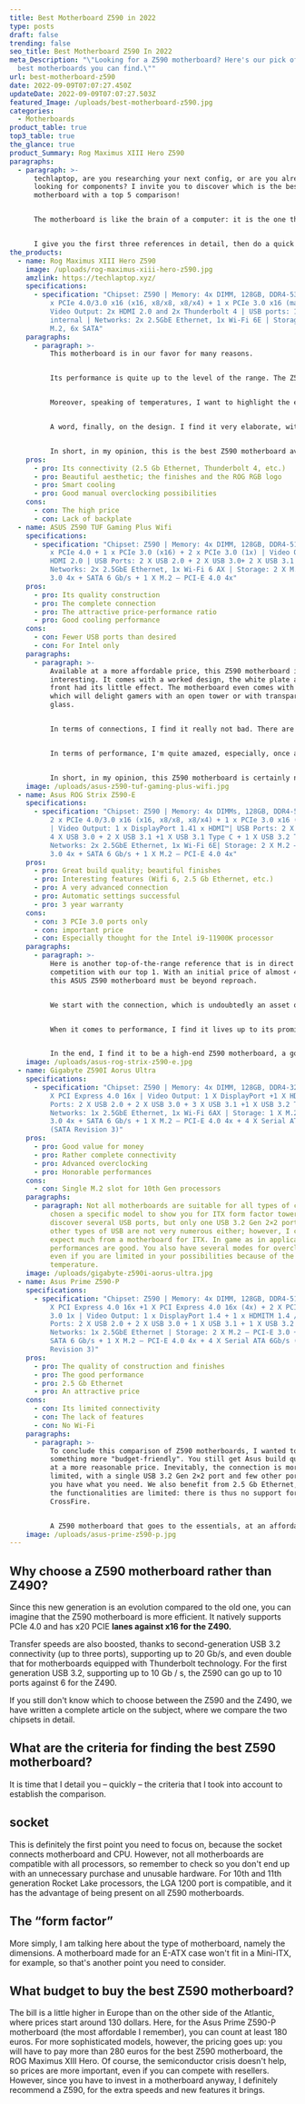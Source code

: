 ```yaml
---
title: Best Motherboard Z590 in 2022
type: posts
draft: false
trending: false
seo_title: Best Motherboard Z590 In 2022
meta_Description: "\"Looking for a Z590 motherboard? Here's our pick of the 5
  best motherboards you can find.\""
url: best-motherboard-z590
date: 2022-09-09T07:07:27.450Z
updateDate: 2022-09-09T07:07:27.503Z
featured_Image: /uploads/best-motherboard-z590.jpg
categories:
  - Motherboards
product_table: true
top3_table: true
the_glance: true
product_Summary: Rog Maximus XIII Hero Z590
paragraphs:
  - paragraph: >-
      techlaptop, are you researching your next config, or are you already
      looking for components? I invite you to discover which is the best Z590
      motherboard with a top 5 comparison! 


      The motherboard is like the brain of a computer: it is the one that manages all the components, their interactions and their proper functioning. Inevitably, choosing a good reference is therefore essential in the assembly of your gaming PC. I present to you for this purpose a comparison of the best Z590 motherboards.


      I give you the first three references in detail, then do a quick update on the next two products.
the_products:
  - name: Rog Maximus XIII Hero Z590
    image: /uploads/rog-maximus-xiii-hero-z590.jpg
    amzlink: https://techlaptop.xyz/
    specifications:
      - specification: "Chipset: Z590 | Memory: 4x DIMM, 128GB, DDR4-5333 | PCIe port: 2
          x PCIe 4.0/3.0 x16 (x16, x8/x8, x8/x4) + 1 x PCIe 3.0 x16 (max. x4) |
          Video Output: 2x HDMI 2.0 and 2x Thunderbolt 4 | USB ports: 10x in, 9x
          internal | Networks: 2x 2.5GbE Ethernet, 1x Wi-Fi 6E | Storage: 4x
          M.2, 6x SATA"
    paragraphs:
      - paragraph: >-
          This motherboard is in our favor for many reasons.


          Its performance is quite up to the level of the range. The Z590 motherboard has developed connectivity, notably offering a dual 2.5 Gb Ethernet port as well as two other Thunderbolt 4 ports. In addition, the four ports for SSDs are welcome as part of a scalable config. The ASUS Z590 also allows you to indulge in overclocking, which can be managed by artificial intelligence. Personally, I recommend that you switch to manual instead, because the Adaptive Boost Technology mode certainly boosts performance, but in return for higher temperatures.


          Moreover, speaking of temperatures, I want to highlight the efficient heat dissipation of this model. Asus relies on artificial intelligence to regulate the speed of the fans and thus frankly reduce noise pollution.


          A word, finally, on the design. I find it very elaborate, with an aluminum heat sink that is still quite imposing. The finishes are of high quality and give a neat appearance to the whole, for example for the logo. This one is RGB, so you can enjoy stylish effects and colors. It's a little extra in the context of an open tower or with transparent glass. However, big regret: no backplate, while many manufacturers do in this pricing bracket.


          In short, in my opinion, this is the best Z590 motherboard available on the market, although it obviously comes at a high price.
    pros:
      - pro: Its connectivity (2.5 Gb Ethernet, Thunderbolt 4, etc.)
      - pro: Beautiful aesthetic; the finishes and the ROG RGB logo
      - pro: Smart cooling
      - pro: Good manual overclocking possibilities
    cons:
      - con: The high price
      - con: Lack of backplate
  - name: ASUS Z590 TUF Gaming Plus Wifi
    specifications:
      - specification: "Chipset: Z590 | Memory: 4x DIMM, 128GB, DDR4-5133 | PCIe port: 1
          x PCIe 4.0 + 1 x PCIe 3.0 (x16) + 2 x PCIe 3.0 (1x) | Video Output: 1x
          HDMI 2.0 | USB Ports: 2 X USB 2.0 + 2 X USB 3.0+ 2 X USB 3.1 |
          Networks: 2x 2.5GbE Ethernet, 1x Wi-Fi 6 AX | Storage: 2 X M.2 – PCI-E
          3.0 4x + SATA 6 Gb/s + 1 X M.2 – PCI-E 4.0 4x"
    pros:
      - pro: Its quality construction
      - pro: The complete connection
      - pro: The attractive price-performance ratio
      - pro: Good cooling performance
    cons:
      - con: Fewer USB ports than desired
      - con: For Intel only
    paragraphs:
      - paragraph: >-
          Available at a more affordable price, this Z590 motherboard is very
          interesting. It comes with a worked design, the white plate at the
          front had its little effect. The motherboard even comes with RGB,
          which will delight gamers with an open tower or with transparent
          glass.


          In terms of connections, I find it really not bad. There are therefore several USB ports, including a USB 3.2 Gen 2×2 port, two previous generation ports, 5 USB 3.1 Gen 1 and, finally, 6 USB 2.0 ports. So there are enough inputs for multiple devices. In addition, there is an HDMI port and a DisplayPort 1.4. For storage, there are 3 M.2 ports and 6 SATA ports. It is therefore complete in my eyes, even if it appears that the position of the SATA ports is not optimal for cable management.


          In terms of performance, I'm quite amazed, especially, once again, given the price. In game and in application, the Z590 Asus Tuf Gaming Plus motherboard does well. For overclocking, we certainly have the Adaptive Boost, but again, I recommend rather to proceed manually if you know how to do it. From this perspective, cooling is better managed; moreover, the motherboard has the appropriate technologies to determine the power of the fans in an optimal way.


          In short, in my opinion, this Z590 motherboard is certainly not the best, but if you are looking for a solid and affordable option, this is the reference for you!
    image: /uploads/asus-z590-tuf-gaming-plus-wifi.jpg
  - name: Asus ROG Strix Z590-E
    specifications:
      - specification: "Chipset: Z590 | Memory: 4x DIMMs, 128GB, DDR4-5000 | PCIe port:
          2 x PCIe 4.0/3.0 x16 (x16, x8/x8, x8/x4) + 1 x PCIe 3.0 x16 (max. x4)
          | Video Output: 1 x DisplayPort 1.41 x HDMI™| USB Ports: 2 X USB 2.0 +
          4 X USB 3.0 + 2 X USB 3.1 +1 X USB 3.1 Type C + 1 X USB 3.2 Type C|
          Networks: 2x 2.5GbE Ethernet, 1x Wi-Fi 6E| Storage: 2 X M.2 – PCI-E
          3.0 4x + SATA 6 Gb/s + 1 X M.2 – PCI-E 4.0 4x"
    pros:
      - pro: Great build quality; beautiful finishes
      - pro: Interesting features (Wifi 6, 2.5 Gb Ethernet, etc.)
      - pro: A very advanced connection
      - pro: Automatic settings successful
      - pro: 3 year warranty
    cons:
      - con: 3 PCIe 3.0 ports only
      - con: important price
      - con: Especially thought for the Intel i9-11900K processor
    paragraphs:
      - paragraph: >-
          Here is another top-of-the-range reference that is in direct
          competition with our top 1. With an initial price of almost 400 euros,
          this ASUS Z590 motherboard must be beyond reproach.


          We start with the connection, which is undoubtedly an asset of this model. You have a total of 17 USB ports, 10 on the back and 7 on the front. Among them, I find in particular two USB 3.2 Gen 2×2 ports, for optimal transfer speeds. I'm also glad to have the Thunderbolt port back. For the rest, it remains classic, with the HDMI, the DP and the pins for the fans. There are two PCIe 4.0 ports, I would have liked to have one more; the same for PCIe 3.0, which is limited to 3 ports.


          When it comes to performance, I find it lives up to its promises. Stress tests as well as in-game tests give good results, but it is necessary to exploit a good config to extract the full potential of the Z590 motherboard. Therefore, I recommend this motherboard if you have an Intel i9-11900K processor, or want to get one. For overclocking, the dedicated software is interesting, with automatic settings; and don't worry, you have an "Advanced" mode to go further.


          In the end, I find it to be a high-end Z590 motherboard, a good alternative to our top 1. It is however quite niche, due to its performance and high pricing.
    image: /uploads/asus-rog-strix-z590-e.jpg
  - name: Gigabyte Z590I Aorus Ultra
    specifications:
      - specification: "Chipset: Z590 | Memory: 4x DIMM, 128GB, DDR4-3200 | PCIe port: 1
          X PCI Express 4.0 16x | Video Output: 1 X DisplayPort +1 X HDMI | USB
          Ports: 2 X USB 2.0 + 2 X USB 3.0 + 3 X USB 3.1 +1 X USB 3.2 Type C |
          Networks: 1x 2.5GbE Ethernet, 1x Wi-Fi 6AX | Storage: 1 X M.2 – PCI-E
          3.0 4x + SATA 6 Gb/s + 1 X M.2 – PCI-E 4.0 4x + 4 X Serial ATA 6Gb/s
          (SATA Revision 3)"
    pros:
      - pro: Good value for money
      - pro: Rather complete connectivity
      - pro: Advanced overclocking
      - pro: Honorable performances
    cons:
      - con: Single M.2 slot for 10th Gen processors
    paragraphs:
      - paragraph: Not all motherboards are suitable for all types of cases, so I've
          chosen a specific model to show you for ITX form factor towers. I
          discover several USB ports, but only one USB 3.2 Gen 2×2 port, and the
          other types of USB are not very numerous either; however, I can't
          expect much from a motherboard for ITX. In game as in application, the
          performances are good. You also have several modes for overclocking,
          even if you are limited in your possibilities because of the
          temperature.
    image: /uploads/gigabyte-z590i-aorus-ultra.jpg
  - name: Asus Prime Z590-P
    specifications:
      - specification: "Chipset: Z590 | Memory: 4x DIMM, 128GB, DDR4-5133 | PCIe port: 1
          X PCI Express 4.0 16x +1 X PCI Express 4.0 16x (4x) + 2 X PCI Express
          3.0 1x | Video Output: 1 x DisplayPort 1.4 + 1 x HDMITM 1.4 / 2.0| USB
          Ports: 2 X USB 2.0 + 2 X USB 3.0 + 1 X USB 3.1 + 1 X USB 3.2 Type C |
          Networks: 1x 2.5GbE Ethernet | Storage: 2 X M.2 – PCI-E 3.0 + 4x +
          SATA 6 Gb/s + 1 X M.2 – PCI-E 4.0 4x + 4 X Serial ATA 6Gb/s (SATA
          Revision 3)"
    pros:
      - pro: The quality of construction and finishes
      - pro: The good performance
      - pro: 2.5 Gb Ethernet
      - pro: An attractive price
    cons:
      - con: Its limited connectivity
      - con: The lack of features
      - con: No Wi-Fi
    paragraphs:
      - paragraph: >-
          To conclude this comparison of Z590 motherboards, I wanted to present
          something more "budget-friendly". You still get Asus build quality but
          at a more reasonable price. Inevitably, the connection is more
          limited, with a single USB 3.2 Gen 2×2 port and few other ports, but
          you have what you need. We also benefit from 2.5 Gb Ethernet, even if
          the functionalities are limited: there is thus no support for SLI or
          CrossFire.


          A Z590 motherboard that goes to the essentials, at an affordable price in my opinion!
    image: /uploads/asus-prime-z590-p.jpg
---
```

## Why choose a Z590 motherboard rather than Z490?

Since this new generation is an evolution compared to the old one, you can imagine that the Z590 motherboard is more efficient. It natively supports PCIe 4.0 and has x20 PCIE **lanes against x16 for the Z490.**

Transfer speeds are also boosted, thanks to second-generation USB 3.2 connectivity (up to three ports), supporting up to 20 Gb/s, and even double that for motherboards equipped with Thunderbolt technology. For the first generation USB 3.2, supporting up to 10 Gb / s, the Z590 can go up to 10 ports against 6 for the Z490.

If you still don't know which to choose between the Z590 and the Z490, we have written a complete article on the subject, where we compare the two chipsets in detail.



## What are the criteria for finding the best Z590 motherboard?

It is time that I detail you – quickly – the criteria that I took into account to establish the comparison.

## socket

This is definitely the first point you need to focus on, because the socket connects motherboard and CPU. However, not all motherboards are compatible with all processors, so remember to check so you don't end up with an unnecessary purchase and unusable hardware. For 10th and 11th generation Rocket Lake processors, the LGA 1200 port is compatible, and it has the advantage of being present on all Z590 motherboards.

## The “form factor”

More simply, I am talking here about the type of motherboard, namely the dimensions. A motherboard made for an E-ATX case won't fit in a Mini-ITX, for example, so that's another point you need to consider.

## What budget to buy the best Z590 motherboard?

The bill is a little higher in Europe than on the other side of the Atlantic, where prices start around 130 dollars. Here, for the Asus Prime Z590-P motherboard (the most affordable I remember), you can count at least 180 euros. For more sophisticated models, however, the pricing goes up: you will have to pay more than 280 euros for the best Z590 motherboard, the ROG Maximus XIII Hero. Of course, the semiconductor crisis doesn't help, so prices are more important, even if you can compete with resellers. However, since you have to invest in a motherboard anyway, I definitely recommend a Z590, for the extra speeds and new features it brings.